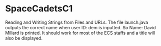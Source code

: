 # SpaceCadetsC1
Reading and Writing Strings from Files and URLs.
The file launch.java outputs the correct name when user ID: dem is inputted.
So Name: David Millard is printed.
It should work for most of the ECS staffs and a title will also be displayed.
